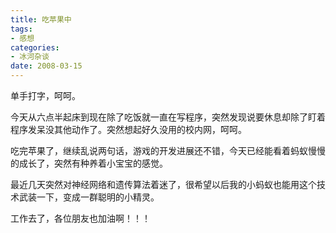```yaml
---
title: 吃苹果中
tags:
- 感想
categories:
- 冰河杂谈
date: 2008-03-15
---
```


单手打字，呵呵。

今天从六点半起床到现在除了吃饭就一直在写程序，突然发现说要休息却除了盯着程序发呆没其他动作了。突然想起好久没用的校内网，呵呵。

吃完苹果了，继续乱说两句话，游戏的开发进展还不错，今天已经能看着蚂蚁慢慢的成长了，突然有种养着小宝宝的感觉。

最近几天突然对神经网络和遗传算法着迷了，很希望以后我的小蚂蚁也能用这个技术武装一下，变成一群聪明的小精灵。

工作去了，各位朋友也加油啊！！！
